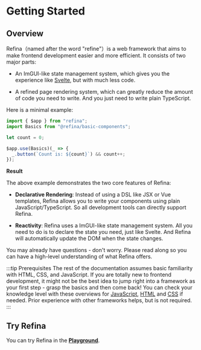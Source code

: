 # Getting Started

## Overview

Refina（named after the word "refine"）is a web framework that aims to make frontend development easier and more efficient. It consists of two major parts:

- An ImGUI-like state management system, which gives you the experience like [Svelte](https://svelte.dev/), but with much less code.

- A refined page rendering system, which can greatly reduce the amount of code you need to write. And you just need to write plain TypeScript.

Here is a minimal example:

```ts
import { $app } from "refina";
import Basics from "@refina/basic-components";

let count = 0;

$app.use(Basics)(_ => {
  _.button(`Count is: ${count}`) && count++;
});
```

**Result**

<script setup>
import CounterVue from '../snippets/counter.vue'
</script>

<CounterVue />

The above example demonstrates the two core features of Refina:

- **Declarative Rendering**: Instead of using a DSL like JSX or Vue templates, Refina allows you to write your components using plain JavaScript/TypeScript. So all development tools can directly support Refina.

- **Reactivity**: Refina uses a ImGUI-like state management system. All you need to do is to declare the state you need, just like Svelte. And Refina will automatically update the DOM when the state changes.

You may already have questions - don't worry. Please read along so you can have a high-level understanding of what Refina offers.

:::tip Prerequisites
The rest of the documentation assumes basic familiarity with HTML, CSS, and JavaScript. If you are totally new to frontend development, it might not be the best idea to jump right into a framework as your first step - grasp the basics and then come back! You can check your knowledge level with these overviews for [JavaScript](https://developer.mozilla.org/en-US/docs/Web/JavaScript/A_re-introduction_to_JavaScript), [HTML](https://developer.mozilla.org/en-US/docs/Learn/HTML/Introduction_to_HTML) and [CSS](https://developer.mozilla.org/en-US/docs/Learn/CSS/First_steps) if needed. Prior experience with other frameworks helps, but is not required.
:::

## Try Refina

You can try Refina in the [**Playground**](/misc/playground).
